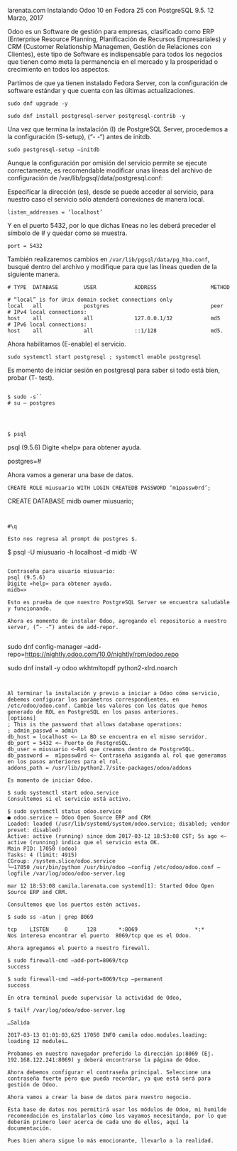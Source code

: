 
larenata.com
Instalando Odoo 10 en Fedora 25 con PostgreSQL 9.5.
12 Marzo, 2017

Odoo es un Software de gestión para empresas, clasificado como ERP (Enterprise Resource Planning, Planificación de Recursos Empresariales) y CRM (Customer Relationship Managemen, Gestión de Relaciones con Clientes), este tipo de Software es indispensable para todos los negocios que tienen como meta la permanencia en el mercado y la prosperidad o crecimiento en todos los aspectos.

Partimos de que ya tienen instalado Fedora Server, con la configuración de software estándar y que cuenta con las últimas actualizaciones.

```
sudo dnf upgrade -y
```

```
sudo dnf install postgresql-server postgresql-contrib -y
```

Una vez que termina la instalación (I) de PostgreSQL Server, procedemos a la configuración (S-setup), (“- -“) antes de initdb.

```
sudo postgresql-setup –initdb
```

Aunque la configuración por omisión del servicio permite se ejecute correctamente, es recomendable modificar unas líneas del archivo de configuración de /var/lib/pgsql/data/postgresql.conf:

Especificar la dirección (es), desde se puede acceder al servicio, para nuestro caso el servicio sólo atenderá conexiones de manera local.

```
listen_addresses = ‘localhost’
```

Y en el puerto 5432, por lo que dichas líneas no les deberá preceder el símbolo de # y quedar como se muestra.

```
port = 5432
```

También realizaremos cambios en ```/var/lib/pgsql/data/pg_hba.conf```, busqué dentro del archivo y modifique para que las líneas queden de la siguiente manera.
```
# TYPE  DATABASE        USER            ADDRESS                 METHOD

# “local” is for Unix domain socket connections only
local   all             postgres                                peer
# IPv4 local connections:
host    all             all             127.0.0.1/32            md5
# IPv6 local connections:
host    all             all             ::1/128                 md5.
```

Ahora habilitamos (E-enable) el servicio.

```
sudo systemctl start postgresql ; systemctl enable postgresql
```

Es momento de iniciar sesión en postgresql para saber si todo está bien, probar (T- test).

```

$ sudo -s``
# su – postgres




$ psql
```

psql (9.5.6)
Digite «help» para obtener ayuda.

postgres=#

Ahora vamos a generar una base de datos.

```
CREATE ROLE miusuario WITH LOGIN CREATEDB PASSWORD ‘m1passw0rd’;
```

CREATE DATABASE midb owner miusuario;
```


#\q

Esto nos regresa al prompt de postgres $.

```
$ psql -U miusuario -h localhost -d midb -W
```

Contraseña para usuario miusuario:
psql (9.5.6)
Digite «help» para obtener ayuda.
midb=>

Esto es prueba de que nuestro PostgreSQL Server se encuentra saludable y funcionando.

Ahora es momento de instalar Odoo, agregando el repositorio a nuestro server, (“- -“) antes de add-repor.


```
sudo dnf config-manager  –add-repo=https://nightly.odoo.com/10.0/nightly/rpm/odoo.repo

sudo dnf install -y odoo wkhtmltopdf python2-xlrd.noarch
```


Al terminar la instalación y previo a iniciar a Odoo cómo servicio, debemos configurar los parámetros correspondientes, en /etc/odoo/odoo.conf. Cambie los valores con los datos que hemos generado de ROL en PostgreSQL en los pasos anteriores.
[options]
; This is the password that allows database operations:
; admin_passwd = admin
db_host = localhost <– La BD se encuentra en el mismo servidor.
db_port = 5432 <– Puerto de PostgreSQL.
db_user = miusuario <–Rol que creamos dentro de PostgreSQL.
db_password =  m1passw0rd <– Contraseña asiganda al rol que generamos en los pasos anteriores para el rol.
addons_path = /usr/lib/python2.7/site-packages/odoo/addons

Es momento de iniciar Odoo.

$ sudo systemctl start odoo.service
Consultemos si el servicio está activo.

$ sudo systemctl status odoo.service
● odoo.service – Odoo Open Source ERP and CRM
Loaded: loaded (/usr/lib/systemd/system/odoo.service; disabled; vendor preset: disabled)
Active: active (running) since dom 2017-03-12 18:53:08 CST; 5s ago <– active (running) indica que el servicio esta OK.
Main PID: 17050 (odoo)
Tasks: 4 (limit: 4915)
CGroup: /system.slice/odoo.service
└─17050 /usr/bin/python /usr/bin/odoo –config /etc/odoo/odoo.conf –logfile /var/log/odoo/odoo-server.log

mar 12 18:53:08 camila.larenata.com systemd[1]: Started Odoo Open Source ERP and CRM.

Consultemos que los puertos estén activos.

$ sudo ss -atun | grep 8069

tcp    LISTEN     0      128       *:8069                  *:*
Nos interesa encontrar el puerto  8069/tcp que es el Odoo.

Ahora agregamos el puerto a nuestro firewall.

$ sudo firewall-cmd –add-port=8069/tcp
success

$ sudo firewall-cmd –add-port=8069/tcp –permanent
success

En otra terminal puede supervisar la actividad de Odoo,

$ tailf /var/log/odoo/odoo-server.log

…Salida

2017-03-13 01:01:03,625 17050 INFO camila odoo.modules.loading: loading 12 modules…

Probamos en nuestro navegador preferido la dirección ip:8069 (Ej. 192.168.122.241:8069) y deberá encontrarse la página de Odoo.

Ahora debemos configurar el contraseña principal. Seleccione una contraseña fuerte pero que pueda recordar, ya que está será para gestión de Odoo.

Ahora vamos a crear la base de datos para nuestro negocio.

Esta base de datos nos permitirá usar los módulos de Odoo, mi humilde recomendación es instalarlos cómo los vayamos necesitando, por lo que deberán primero leer acerca de cada uno de ellos, aquí la documentación.

Pues bien ahora sigue lo más emocionante, llevarlo a la realidad.
